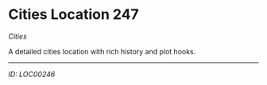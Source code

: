 # Cities Location 247

*Cities*

A detailed cities location with rich history and plot hooks.

---
*ID: LOC00246*